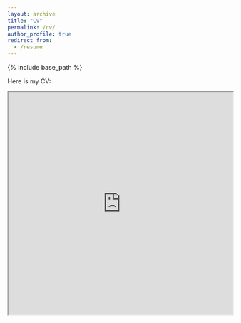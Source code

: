 ```yaml
---
layout: archive
title: "CV"
permalink: /cv/
author_profile: true
redirect_from:
  - /resume
---
```

{% include base_path %}

Here is my CV:
<iframe src="http://jinyan-sivan.github.io/files/Jin_Yan_CV.pdf" width="100%" height="500px"></iframe>
